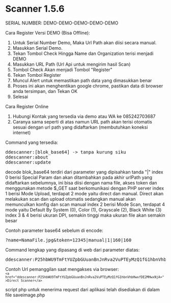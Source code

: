 Scanner 1.5.6
=============

SERIAL NUMBER: DEMO-DEMO-DEMO-DEMO-DEMO

Cara Register Versi DEMO (Bisa Offline):
1. Untuk Serial Number Demo, Maka Url Path akan diisi secara manual.
2. Masukkan Serial Demo.
3. Tekan Tombol Check Hingga Name dan Organization terisi menjadi DEMO
4. Masukkan URL Path (Url Api untuk mengirim hasil Scan)
5. Tombol Check Akan menjadi Tombol "Register"
6. Tekan Tombol Register
7. Muncul Alert untuk memastikan path data yang dimasukkan benar
8. Proses ini akan menghentikan google chrome, pastikan data di browser anda tersimpan, dan Tekan OK
9. Selesai

Cara Register Online
1. Hubungi Kontak yang tersedia via demo atau WA ke 085242703687
2. Caranya sama seperti di atas namun URL path akan terisi otomatis sesuai dengan url path yang didaftarkan (membutuhkan koneksi internet)

Command yang tersedia:
<pre>ddescanner:[blok_base64] -> tanpa kurung siku
ddescanner:about
ddescanner:update</pre>

decode blok_base64 terdiri dari parameter yang dipisahkan tanda "|"
index 0 berisi Special Param dan akan ditambahkan pada akhir urlPath yang didaftarkan sebelumnya, ini bisa diisi dengan nama file, akses token dan menggunakan metode $_GET saat berkomunikasi dengan PHP server
index 1 berisi Mode Upload, terdapat 2 mode yaitu direct dan manual. Direct akan melakukan scan dan upload otomatis sedangkan manual akan memunculkan konfig dan scan manual
index 2 berisi Mode Scan, terdapat 4 mode yaitu Default By System (0), Color (1), Grayscale (2), Black White (3)
index 3 & 4 berisi ukuran DPI, semakin tinggi maka ukuran file akan semakin besar 

Contoh parameter base64 sebelum di encode:
<pre>?name=NamaFile.jpg&token=12345|manual|1|160|160</pre>

Command lengkap yang dipasang di web dari parameter diatas:
<pre>ddescanner:P25hbWU9TmFtYUZpbGUuanBnJnRva2VuPTEyMzQ1fG1hbnVhbHwxfDE2MHwxNjA=</pre>

Contoh Url pemanggilan saat mengakses via browser:
<br><code>`<a href="ddescanner:P25hbWU9TmFtYUZpbGUuanBnJnRva2VuPTEyMzQ1fG1hbnVhbHwxfDE2MHwxNjA=">Direct Scanner</a>`</code>

script php untuk menerima request dari aplikasi telah disediakan di dalam file saveimage.php
